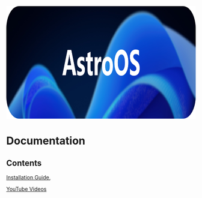 <div align="center">
  <img height="300" src="https://github.com/AstroWin/docs/blob/main/cover.png?raw=true"  />
</div>

# Documentation

## Contents
[Installation Guide](Install.md),

[YouTube Videos](osreview.md)
